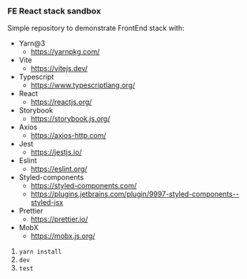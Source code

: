 ### FE React stack sandbox

Simple repository to demonstrate FrontEnd stack with:

- Yarn@3
  - https://yarnpkg.com/
- Vite
  - https://vitejs.dev/
- Typescript
  - https://www.typescriptlang.org/
- React
  - https://reactjs.org/
- Storybook
  - https://storybook.js.org/
- Axios
  - https://axios-http.com/
- Jest
  - https://jestjs.io/
- Eslint
  - https://eslint.org/
- Styled-components
  - https://styled-components.com/
  - https://plugins.jetbrains.com/plugin/9997-styled-components--styled-jsx
- Prettier
  - https://prettier.io/
- MobX
  - https://mobx.js.org/
1. ``yarn install``
2. ``dev``
3. ``test``
